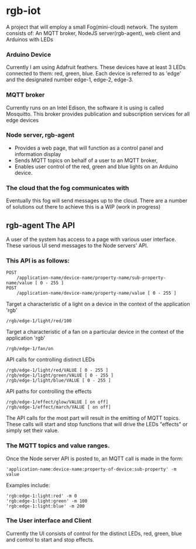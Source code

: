 # rgb-iot

A project that will employ a small Fog(mini-cloud) network. The system consists of:
An MQTT broker, NodeJS server(rgb-agent), web client and Arduinos with LEDs

### Arduino Device
Currently I am using Adafruit feathers. 
These devices have at least 3 LEDs connected to them: red, green, blue. 
Each device is referred to as 'edge' and the designated number edge-1, edge-2, edge-3.

### MQTT broker
Currently runs on an Intel Edison, the software it is using is called Mosquitto.
This broker provides publication and subscription services for all edge devices

### Node server, rgb-agent
 * Provides a web page, that will function as a control panel and information display
 * Sends MQTT topics on behalf of a user to an MQTT broker, 
 * Enables user control of the red, green and blue lights on an Arduino device.

### The cloud that the fog communicates with
Eventually this fog will send messages up to the cloud. 
There are a number of solutions out there to achieve this is a WIP (work in progress)

## rgb-agent The API

A user of the system has access to a page with various user interface.
These various UI send messages to the Node servers' API. 

### This API is as follows:

    POST
        /application-name/device-name/property-name/sub-property-name/value [ 0 - 255 ]
    POST
        /application-name/device-name/property-name/value [ 0 - 255 ]

Target a characteristic of a light on a device in the context of the application 'rgb'

    /rgb/edge-1/light/red/100

Target a characteristic of a fan on a particular device in the context of the application 'rgb'

    /rgb/edge-1/fan/on

API calls for controlling distinct LEDs

    /rgb/edge-1/light/red/VALUE [ 0 - 255 ]
    /rgb/edge-1/light/green/VALUE [ 0 - 255 ]
    /rgb/edge-1/light/blue/VALUE [ 0 - 255 ]

API paths for controlling the effects

    /rgb/edge-1/effect/glow/VALUE [ on off]
    /rgb/edge-1/effect/march/VALUE [ on off]

The API calls for the most part will result in the emitting of MQTT topics.
These calls will start and stop functions that will drive the LEDs "effects" or simply set their value.

### The MQTT topics and value ranges.

Once the Node server API is posted to, an MQTT call is made in the form:

    'application-name:device-name:property-of-device:sub-property' -m value

Examples include:

    'rgb:edge-1:light:red' -m 0
    'rgb:edge-1:light:green' -m 100
    'rgb:edge-1:light:blue' -m 200


### The User interface and Client

Currently the UI consists of control for the distinct LEDs, red, green, blue 
and control to start and stop effects.
